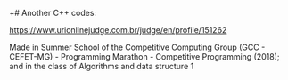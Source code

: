 +# Another C++ codes:

https://www.urionlinejudge.com.br/judge/en/profile/151262

Made in Summer School of the Competitive Computing Group (GCC - CEFET-MG) - Programming Marathon - Competitive Programming (2018); and in the class of Algorithms and data structure 1
